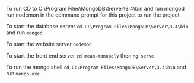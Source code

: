 To run
CD to C:\Program Files\MongoDB\Server\3.4\bin and run mongod
run nodemon in the command prompt for this project to run the project

To start the database server `cd C:\Program Files\MongoDB\Server\3.4\bin` and run `mongod`

To start the website server `nodemon`

To start the front end server `cd mean-monopoly` then `ng serve`

To run the mongo shell `cd C:\Program Files\MongoDB\Server\3.4\bin` and run `mongo.exe`